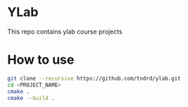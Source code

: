 # YLab
This repo contains ylab course projects

# How to use

```bash
git clone --recursive https://github.com/tndrd/ylab.git
cd <PROJECT_NAME>
cmake .
cmake --build .
```
